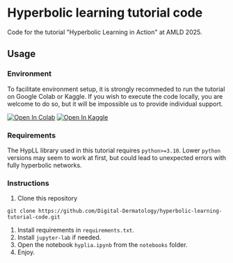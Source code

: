 # Hyperbolic learning tutorial code

Code for the tutorial "Hyperbolic Learning in Action" at AMLD 2025.

## Usage

### Environment

To facilitate environment setup,
it is strongly recommeded to run the tutorial on Google Colab or Kaggle.
If you wish to execute the code locally, you are welcome to do so,
but it will be impossible us to provide individual support.

[![Open In Colab](https://colab.research.google.com/assets/colab-badge.svg)](https://colab.research.google.com/github/Digital-Dermatology/hyperbolic-learning-tutorial-code/blob/main/notebooks/hyplia.ipynb)
[![Open In Kaggle](https://img.shields.io/badge/Open%20in%20Kaggle-blue?logo=kaggle&&labelColor=gray)
](https://kaggle.com/kernels/welcome?src=https://github.com/Digital-Dermatology/hyperbolic-learning-tutorial-code/blob/main/notebooks/hyplia.ipynb)

### Requirements

The HypLL library used in this tutorial requires `python>=3.10`.
Lower `python` versions may seem to work at first,
but could lead to unexpected errors with fully hyperbolic networks.

### Instructions

1. Clone this repository
```
git clone https://github.com/Digital-Dermatology/hyperbolic-learning-tutorial-code.git
```
1. Install requirements in `requirements.txt`.
1. Install `jupyter-lab` if needed.
1. Open the notebook `hyplia.ipynb` from the `notebooks` folder.
1. Enjoy.

